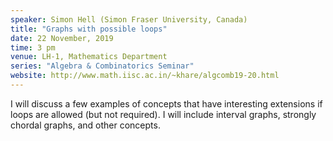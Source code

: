 ```yaml
---
speaker: Simon Hell (Simon Fraser University, Canada)
title: "Graphs with possible loops"
date: 22 November, 2019
time: 3 pm
venue: LH-1, Mathematics Department
series: "Algebra & Combinatorics Seminar"
website: http://www.math.iisc.ac.in/~khare/algcomb19-20.html
---
```


I will discuss a few examples of concepts that have interesting
extensions if loops are allowed (but not required). I will include
interval graphs, strongly chordal graphs, and other concepts.
